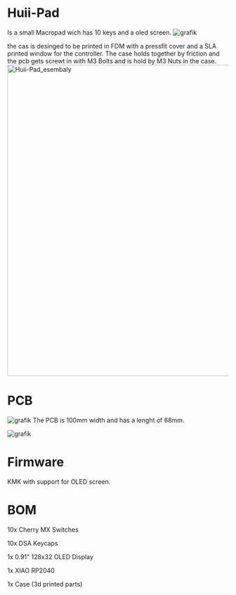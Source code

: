 # Huii-Pad 

Is a small Macropad wich has 10 keys and a oled screen.
![grafik](https://github.com/user-attachments/assets/db4c3bf0-86e1-4da8-9672-227c14230413)

the cas is desinged to be printed in FDM with a pressfit cover and a SLA printed window for the controller. The case holds together by friction and the pcb gets screwt in with M3 Bolts and is hold by M3 Nuts in the case.
<img width="628" height="708" alt="Huii-Pad_esembaly" src="https://github.com/user-attachments/assets/e3bff5e8-5369-48e7-961e-f11bcb7cdc36" />

# PCB
![grafik](https://github.com/user-attachments/assets/300e2016-51e7-4436-9415-e89a64040f84)
The PCB is 100mm width and has a lenght of 68mm.

![grafik](https://github.com/user-attachments/assets/c89ea751-4082-459e-bd32-47e1f77dd3e0)

# Firmware

KMK with support for OLED screen.

# BOM

10x Cherry MX Switches

10x DSA Keycaps

1x 0.91" 128x32 OLED Display

1x XIAO RP2040

1x Case (3d printed parts)  
  

